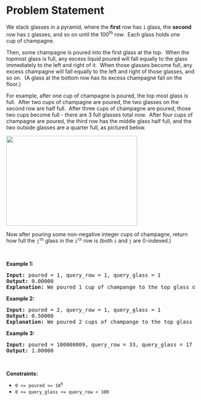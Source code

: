 # Problem Statement

<p>We stack glasses in a pyramid, where the <strong>first</strong> row has <code>1</code> glass, the <strong>second</strong> row has <code>2</code> glasses, and so on until the 100<sup>th</sup> row.&nbsp; Each glass holds one cup&nbsp;of champagne.</p>

<p>Then, some champagne is poured into the first glass at the top.&nbsp; When the topmost glass is full, any excess liquid poured will fall equally to the glass immediately to the left and right of it.&nbsp; When those glasses become full, any excess champagne will fall equally to the left and right of those glasses, and so on.&nbsp; (A glass at the bottom row has its excess champagne fall on the floor.)</p>

<p>For example, after one cup of champagne is poured, the top most glass is full.&nbsp; After two cups of champagne are poured, the two glasses on the second row are half full.&nbsp; After three cups of champagne are poured, those two cups become full - there are 3 full glasses total now.&nbsp; After four cups of champagne are poured, the third row has the middle glass half full, and the two outside glasses are a quarter full, as pictured below.</p>

<p><img alt="" src="https://s3-lc-upload.s3.amazonaws.com/uploads/2018/03/09/tower.png" style="height: 241px; width: 350px;" /></p>

<p>Now after pouring some non-negative integer cups of champagne, return how full the <code>j<sup>th</sup></code> glass in the <code>i<sup>th</sup></code> row is (both <code>i</code> and <code>j</code> are 0-indexed.)</p>

<p>&nbsp;</p>
<p><strong>Example 1:</strong></p>

<pre>
<strong>Input:</strong> poured = 1, query_row = 1, query_glass = 1
<strong>Output:</strong> 0.00000
<strong>Explanation:</strong> We poured 1 cup of champange to the top glass of the tower (which is indexed as (0, 0)). There will be no excess liquid so all the glasses under the top glass will remain empty.
</pre>

<p><strong>Example 2:</strong></p>

<pre>
<strong>Input:</strong> poured = 2, query_row = 1, query_glass = 1
<strong>Output:</strong> 0.50000
<strong>Explanation:</strong> We poured 2 cups of champange to the top glass of the tower (which is indexed as (0, 0)). There is one cup of excess liquid. The glass indexed as (1, 0) and the glass indexed as (1, 1) will share the excess liquid equally, and each will get half cup of champange.
</pre>

<p><strong>Example 3:</strong></p>

<pre>
<strong>Input:</strong> poured = 100000009, query_row = 33, query_glass = 17
<strong>Output:</strong> 1.00000
</pre>

<p>&nbsp;</p>
<p><strong>Constraints:</strong></p>

<ul>
	<li><code>0 &lt;=&nbsp;poured &lt;= 10<sup>9</sup></code></li>
	<li><code>0 &lt;= query_glass &lt;= query_row&nbsp;&lt; 100</code></li>
</ul>